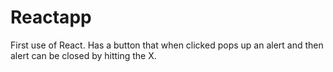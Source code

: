 # Reactapp
 
First use of React. Has a button that when clicked pops up an alert and then alert can be closed by hitting the X.
